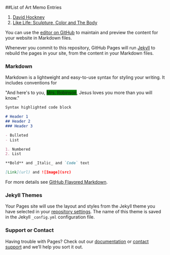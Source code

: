 ##List of Art Memo Entries
1. [David Hockney](Timmypoyu.github.io/ArtMemo1)
2. [Like Life: Sculpture, Color and The Body](Timmypoyu.github.io/ArtMemo2)

You can use the [editor on GitHub](https://github.com/Timmypoyu/Timmypoyu.github.io/edit/master/index.md) to maintain and preview the content for your website in Markdown files.

Whenever you commit to this repository, GitHub Pages will run [Jekyll](https://jekyllrb.com/) to rebuild the pages in your site, from the content in your Markdown files.

### Markdown

Markdown is a lightweight and easy-to-use syntax for styling your writing. It includes conventions for

"And here's to you, <span style="background-color:green">Mrs. Robinson</span>, Jesus loves you more than you will know."</span>

```markdown
Syntax highlighted code block

# Header 1
## Header 2
### Header 3

- Bulleted
- List

1. Numbered
2. List

**Bold** and _Italic_ and `Code` text

[Link](url) and ![Image](src)
```

For more details see [GitHub Flavored Markdown](https://guides.github.com/features/mastering-markdown/).

### Jekyll Themes

Your Pages site will use the layout and styles from the Jekyll theme you have selected in your [repository settings](https://github.com/Timmypoyu/Timmypoyu.github.io/settings). The name of this theme is saved in the Jekyll `_config.yml` configuration file.

### Support or Contact

Having trouble with Pages? Check out our [documentation](https://help.github.com/categories/github-pages-basics/) or [contact support](https://github.com/contact) and we’ll help you sort it out.
